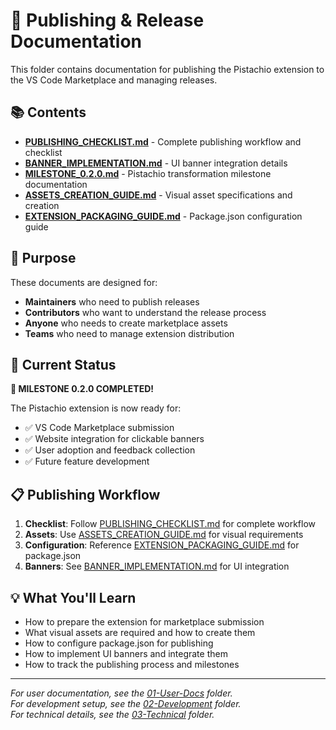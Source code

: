 # 🚀 Publishing & Release Documentation

This folder contains documentation for publishing the Pistachio extension to the VS Code Marketplace and managing releases.

## 📚 Contents

- **[PUBLISHING_CHECKLIST.md](./PUBLISHING_CHECKLIST.md)** - Complete publishing workflow and checklist
- **[BANNER_IMPLEMENTATION.md](./BANNER_IMPLEMENTATION.md)** - UI banner integration details
- **[MILESTONE_0.2.0.md](./MILESTONE_0.2.0.md)** - Pistachio transformation milestone documentation
- **[ASSETS_CREATION_GUIDE.md](./ASSETS_CREATION_GUIDE.md)** - Visual asset specifications and creation
- **[EXTENSION_PACKAGING_GUIDE.md](./EXTENSION_PACKAGING_GUIDE.md)** - Package.json configuration guide

## 🎯 Purpose

These documents are designed for:
- **Maintainers** who need to publish releases
- **Contributors** who want to understand the release process
- **Anyone** who needs to create marketplace assets
- **Teams** who need to manage extension distribution

## 🚀 Current Status

**🎉 MILESTONE 0.2.0 COMPLETED!**

The Pistachio extension is now ready for:
- ✅ VS Code Marketplace submission
- ✅ Website integration for clickable banners
- ✅ User adoption and feedback collection
- ✅ Future feature development

## 📋 Publishing Workflow

1. **Checklist**: Follow [PUBLISHING_CHECKLIST.md](./PUBLISHING_CHECKLIST.md) for complete workflow
2. **Assets**: Use [ASSETS_CREATION_GUIDE.md](./ASSETS_CREATION_GUIDE.md) for visual requirements
3. **Configuration**: Reference [EXTENSION_PACKAGING_GUIDE.md](./EXTENSION_PACKAGING_GUIDE.md) for package.json
4. **Banners**: See [BANNER_IMPLEMENTATION.md](./BANNER_IMPLEMENTATION.md) for UI integration

## 💡 What You'll Learn

- How to prepare the extension for marketplace submission
- What visual assets are required and how to create them
- How to configure package.json for publishing
- How to implement UI banners and integrate them
- How to track the publishing process and milestones

---

*For user documentation, see the [01-User-Docs](../01-User-Docs/) folder.*  
*For development setup, see the [02-Development](../02-Development/) folder.*  
*For technical details, see the [03-Technical](../03-Technical/) folder.*
